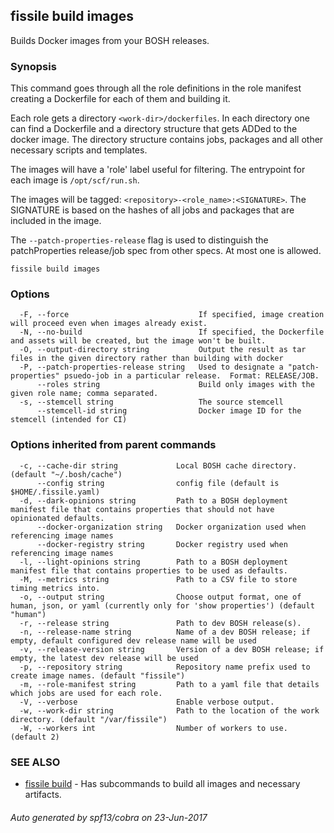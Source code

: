 ## fissile build images

Builds Docker images from your BOSH releases.

### Synopsis



This command goes through all the role definitions in the role manifest creating a
Dockerfile for each of them and building it.

Each role gets a directory `<work-dir>/dockerfiles`. In each directory one can find
a Dockerfile and a directory structure that gets ADDed to the docker image. The
directory structure contains jobs, packages and all other necessary scripts and
templates.

The images will have a 'role' label useful for filtering.
The entrypoint for each image is `/opt/scf/run.sh`.

The images will be tagged: `<repository>-<role_name>:<SIGNATURE>`.
The SIGNATURE is based on the hashes of all jobs and packages that are included in
the image.

The `--patch-properties-release` flag is used to distinguish the patchProperties release/job spec
from other specs.  At most one is allowed.
	

```
fissile build images
```

### Options

```
  -F, --force                             If specified, image creation will proceed even when images already exist.
  -N, --no-build                          If specified, the Dockerfile and assets will be created, but the image won't be built.
  -O, --output-directory string           Output the result as tar files in the given directory rather than building with docker
  -P, --patch-properties-release string   Used to designate a "patch-properties" psuedo-job in a particular release.  Format: RELEASE/JOB.
      --roles string                      Build only images with the given role name; comma separated.
  -s, --stemcell string                   The source stemcell
      --stemcell-id string                Docker image ID for the stemcell (intended for CI)
```

### Options inherited from parent commands

```
  -c, --cache-dir string             Local BOSH cache directory. (default "~/.bosh/cache")
      --config string                config file (default is $HOME/.fissile.yaml)
  -d, --dark-opinions string         Path to a BOSH deployment manifest file that contains properties that should not have opinionated defaults.
      --docker-organization string   Docker organization used when referencing image names
      --docker-registry string       Docker registry used when referencing image names
  -l, --light-opinions string        Path to a BOSH deployment manifest file that contains properties to be used as defaults.
  -M, --metrics string               Path to a CSV file to store timing metrics into.
  -o, --output string                Choose output format, one of human, json, or yaml (currently only for 'show properties') (default "human")
  -r, --release string               Path to dev BOSH release(s).
  -n, --release-name string          Name of a dev BOSH release; if empty, default configured dev release name will be used
  -v, --release-version string       Version of a dev BOSH release; if empty, the latest dev release will be used
  -p, --repository string            Repository name prefix used to create image names. (default "fissile")
  -m, --role-manifest string         Path to a yaml file that details which jobs are used for each role.
  -V, --verbose                      Enable verbose output.
  -w, --work-dir string              Path to the location of the work directory. (default "/var/fissile")
  -W, --workers int                  Number of workers to use. (default 2)
```

### SEE ALSO
* [fissile build](fissile_build.md)	 - Has subcommands to build all images and necessary artifacts.

###### Auto generated by spf13/cobra on 23-Jun-2017
